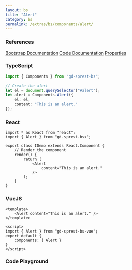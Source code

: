 ```yaml
---
layout: bs
title: "Alert"
category: bs
permalink: /extras/bs/components/alert/
---
```


### References

<div class="bs">
    <div class="list-group">
        <a class="list-group-item list-group-item-action" href="https://getbootstrap.com/docs/4.4/components/alerts">Bootstrap Documentation</a>
        <a class="list-group-item list-group-item-action" href="/docs/sprest-bs/modules/_components_alert_d_.html">Code Documentation</a>
        <a class="list-group-item list-group-item-action" href="/docs/sprest-bs/interfaces/_components_alert_d_.ialertprops.html">Properties</a>
    </div>
</div>

### TypeScript

```ts
import { Components } from "gd-sprest-bs";

// Create the alert
let el = document.querySelector("#alert");
let alert = Components.Alert({
    el: el,
    content: "This is an alert."
});
```

### React

```tsx
import * as React from "react";
import { Alert } from "gd-sprest-bsx";

export class IDemo extends React.Component {
    // Render the component
    render() {
        return (
            <Alert
                content="This is an alert."
            />
        );
    }
}
```

### VueJS

```vue
<template>
    <Alert content="This is an alert." />
</template>

<script>
import { Alert } from "gd-sprest-bs-vue";
export default {
    components: { Alert }
}
</script>
```

### Code Playground

<div id="playground" class="bs"></div>
<script type="text/javascript">
    // Wait for the page to load
    window.addEventListener("load", function() {
        // Create the code editor
        var editor = CodeEditor(document.getElementById("playground"), true, [
            '// Create the alert',
            'Components.Alert({',
            '\tel: app,',
            '\tcontent: "This is an alert."',
            '});'
        ].join('\n'));
    });
</script>